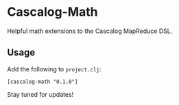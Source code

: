 # Cascalog-Math

Helpful math extensions to the Cascalog MapReduce DSL.

## Usage

Add the following to `project.clj`:

    [cascalog-math "0.1.0"]

Stay tuned for updates!
